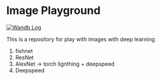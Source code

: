 # Image Playground


[![Wandb Log](https://raw.githubusercontent.com/wandb/assets/main/wandb-github-badge-gradient.svg)](https://wandb.ai/surdarla/image_playground)

This is a repository for play with images with deep learning

1. fishnet
2. ResNet
3. AlexNet $\to$ torch lignthing + deepspeed
4. Deepspeed
